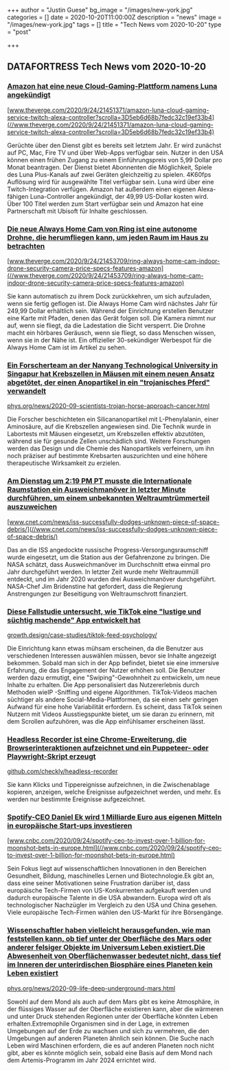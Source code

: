 +++
author = "Justin Guese"
bg_image = "/images/new-york.jpg"
categories = []
date = 2020-10-20T11:00:00Z
description = "news"
image = "/images/new-york.jpg"
tags = []
title = "Tech News vom 2020-10-20"
type = "post"

+++

        
## DATAFORTRESS Tech News vom 2020-10-20





### [Amazon hat eine neue Cloud-Gaming-Plattform namens Luna angekündigt](//www.theverge.com/2020/9/24/21451371/amazon-luna-cloud-gaming-service-twitch-alexa-controller?scrolla=3D5eb6d68b7fedc32c19ef33b4)


[www.theverge.com/2020/9/24/21451371/amazon-luna-cloud-gaming-service-twitch-alexa-controller?scrolla=3D5eb6d68b7fedc32c19ef33b4](//www.theverge.com/2020/9/24/21451371/amazon-luna-cloud-gaming-service-twitch-alexa-controller?scrolla=3D5eb6d68b7fedc32c19ef33b4)


Gerüchte über den Dienst gibt es bereits seit letztem Jahr. Er wird zunächst auf PC, Mac, Fire TV und über Web-Apps verfügbar sein. Nutzer in den USA können einen frühen Zugang zu einem Einführungspreis von 5,99 Dollar pro Monat beantragen. Der Dienst bietet Abonnenten die Möglichkeit, Spiele des Luna Plus-Kanals auf zwei Geräten gleichzeitig zu spielen. 4K60fps Auflösung wird für ausgewählte Titel verfügbar sein. Luna wird über eine Twitch-Integration verfügen. Amazon hat außerdem einen eigenen Alexa-fähigen Luna-Controller angekündigt, der 49,99 US-Dollar kosten wird. Über 100 Titel werden zum Start verfügbar sein und Amazon hat eine Partnerschaft mit Ubisoft für Inhalte geschlossen.


### [Die neue Always Home Cam von Ring ist eine autonome Drohne, die herumfliegen kann, um jeden Raum im Haus zu betrachten](//www.theverge.com/2020/9/24/21453709/ring-always-home-cam-indoor-drone-security-camera-price-specs-features-amazon)


[www.theverge.com/2020/9/24/21453709/ring-always-home-cam-indoor-drone-security-camera-price-specs-features-amazon](//www.theverge.com/2020/9/24/21453709/ring-always-home-cam-indoor-drone-security-camera-price-specs-features-amazon)


Sie kann automatisch zu ihrem Dock zurückkehren, um sich aufzuladen, wenn sie fertig geflogen ist. Die Always Home Cam wird nächstes Jahr für 249,99 Dollar erhältlich sein. Während der Einrichtung erstellen Benutzer eine Karte mit Pfaden, denen das Gerät folgen soll. Die Kamera nimmt nur auf, wenn sie fliegt, da die Ladestation die Sicht versperrt. Die Drohne macht ein hörbares Geräusch, wenn sie fliegt, so dass Menschen wissen, wenn sie in der Nähe ist. Ein offizieller 30-sekündiger Werbespot für die Always Home Cam ist im Artikel zu sehen.


### [Ein Forscherteam an der Nanyang Technological University in Singapur hat Krebszellen in Mäusen mit einem neuen Ansatz abgetötet, der einen Anopartikel in ein "trojanisches Pferd" verwandelt](//phys.org/news/2020-09-scientists-trojan-horse-approach-cancer.html)


[phys.org/news/2020-09-scientists-trojan-horse-approach-cancer.html](//phys.org/news/2020-09-scientists-trojan-horse-approach-cancer.html)


Die Forscher beschichteten ein Silicananopartikel mit L-Phenylalanin, einer Aminosäure, auf die Krebszellen angewiesen sind. Die Technik wurde in Labortests mit Mäusen eingesetzt, um Krebszellen effektiv abzutöten, während sie für gesunde Zellen unschädlich sind. Weitere Forschungen werden das Design und die Chemie des Nanopartikels verfeinern, um ihn noch präziser auf bestimmte Krebsarten auszurichten und eine höhere therapeutische Wirksamkeit zu erzielen.


### [Am Dienstag um 2:19 PM PT musste die Internationale Raumstation ein Ausweichmanöver in letzter Minute durchführen, um einem unbekannten Weltraumtrümmerteil auszuweichen](//www.cnet.com/news/iss-successfully-dodges-unknown-piece-of-space-debris/)


[www.cnet.com/news/iss-successfully-dodges-unknown-piece-of-space-debris/](//www.cnet.com/news/iss-successfully-dodges-unknown-piece-of-space-debris/)


Das an die ISS angedockte russische Progress-Versorgungsraumschiff wurde eingesetzt, um die Station aus der Gefahrenzone zu bringen. Die NASA schätzt, dass Ausweichmanöver im Durchschnitt etwa einmal pro Jahr durchgeführt werden. In letzter Zeit wurde mehr Weltraummüll entdeckt, und im Jahr 2020 wurden drei Ausweichmanöver durchgeführt. NASA-Chef Jim Bridenstine hat gefordert, dass die Regierung Anstrengungen zur Beseitigung von Weltraumschrott finanziert.


### [Diese Fallstudie untersucht, wie TikTok eine "lustige und süchtig machende" App entwickelt hat](//growth.design/case-studies/tiktok-feed-psychology/)


[growth.design/case-studies/tiktok-feed-psychology/](//growth.design/case-studies/tiktok-feed-psychology/)


Die Einrichtung kann etwas mühsam erscheinen, da die Benutzer aus verschiedenen Interessen auswählen müssen, bevor sie Inhalte angezeigt bekommen. Sobald man sich in der App befindet, bietet sie eine immersive Erfahrung, die das Engagement der Nutzer erhöhen soll. Die Benutzer werden dazu ermutigt, eine "Swiping"-Gewohnheit zu entwickeln, um neue Inhalte zu erhalten. Die App personalisiert das Nutzererlebnis durch Methoden wieIP -Sniffing und eigene Algorithmen. TikTok-Videos machen süchtiger als andere Social-Media-Plattformen, da sie einen sehr geringen Aufwand für eine hohe Variabilität erfordern. Es scheint, dass TikTok seinen Nutzern mit Videos Ausstiegspunkte bietet, um sie daran zu erinnern, mit dem Scrollen aufzuhören, was die App einfühlsamer erscheinen lässt.


### [Headless Recorder ist eine Chrome-Erweiterung, die Browserinteraktionen aufzeichnet und ein Puppeteer- oder Playwright-Skript erzeugt](//github.com/checkly/headless-recorder)


[github.com/checkly/headless-recorder](//github.com/checkly/headless-recorder)


Sie kann Klicks und Tippereignisse aufzeichnen, in die Zwischenablage kopieren, anzeigen, welche Ereignisse aufgezeichnet werden, und mehr. Es werden nur bestimmte Ereignisse aufgezeichnet.


### [Spotify-CEO Daniel Ek wird 1 Milliarde Euro aus eigenen Mitteln in europäische Start-ups investieren](//www.cnbc.com/2020/09/24/spotify-ceo-to-invest-over-1-billion-for-moonshot-bets-in-europe.html)


[www.cnbc.com/2020/09/24/spotify-ceo-to-invest-over-1-billion-for-moonshot-bets-in-europe.html](//www.cnbc.com/2020/09/24/spotify-ceo-to-invest-over-1-billion-for-moonshot-bets-in-europe.html)


Sein Fokus liegt auf wissenschaftlichen Innovationen in den Bereichen Gesundheit, Bildung, maschinelles Lernen und Biotechnologie.Ek gibt an, dass eine seiner Motivationen seine Frustration darüber ist, dass europäische Tech-Firmen von US-Konkurrenten aufgekauft werden und dadurch europäische Talente in die USA abwandern. Europa wird oft als technologischer Nachzügler im Vergleich zu den USA und China gesehen. Viele europäische Tech-Firmen wählen den US-Markt für ihre Börsengänge.


### [Wissenschaftler haben vielleicht herausgefunden, wie man feststellen kann, ob tief unter der Oberfläche des Mars oder anderer felsiger Objekte im Universum Leben existiert.Die Abwesenheit von Oberflächenwasser bedeutet nicht, dass tief im Inneren der unterirdischen Biosphäre eines Planeten kein Leben existiert](//phys.org/news/2020-09-life-deep-underground-mars.html)


[phys.org/news/2020-09-life-deep-underground-mars.html](//phys.org/news/2020-09-life-deep-underground-mars.html)


Sowohl auf dem Mond als auch auf dem Mars gibt es keine Atmosphäre, in der flüssiges Wasser auf der Oberfläche existieren kann, aber die wärmeren und unter Druck stehenden Regionen unter der Oberfläche könnten Leben erhalten.Extremophile Organismen sind in der Lage, in extremen Umgebungen auf der Erde zu wachsen und sich zu vermehren, die den Umgebungen auf anderen Planeten ähnlich sein können. Die Suche nach Leben wird Maschinen erfordern, die es auf anderen Planeten noch nicht gibt, aber es könnte möglich sein, sobald eine Basis auf dem Mond nach dem Artemis-Programm im Jahr 2024 errichtet wird.